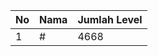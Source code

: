 | No | Nama            | Jumlah Level |
|----|-----------------|--------------|
| 1  | #    |    4668        |
